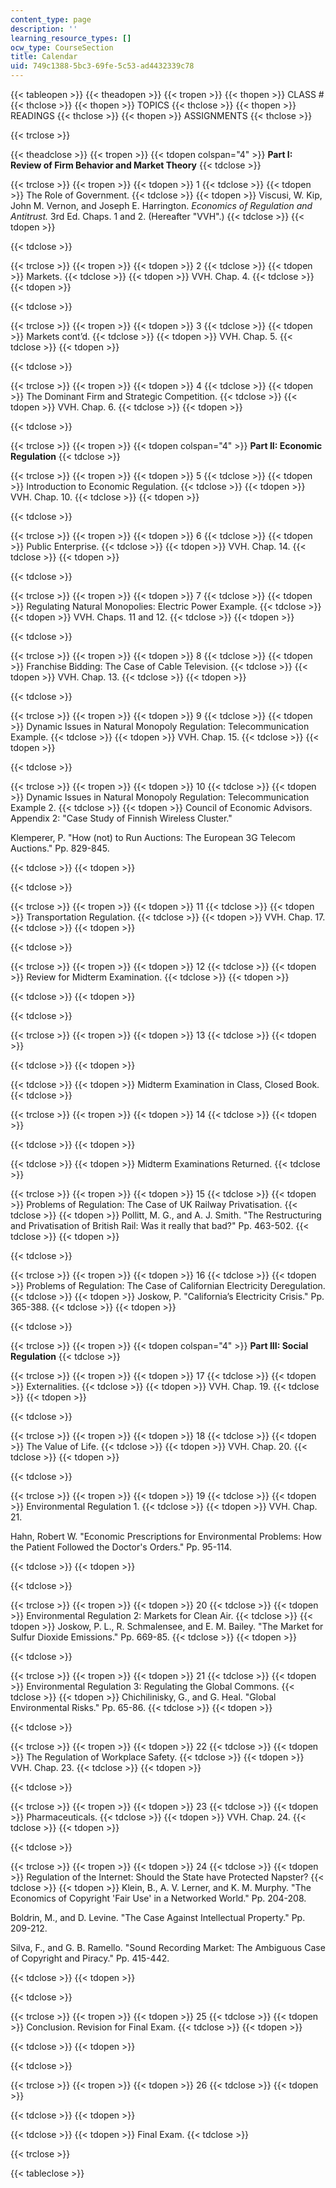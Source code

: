 ```yaml
---
content_type: page
description: ''
learning_resource_types: []
ocw_type: CourseSection
title: Calendar
uid: 749c1388-5bc3-69fe-5c53-ad4432339c78
---
```


{{< tableopen >}}
{{< theadopen >}}
{{< tropen >}}
{{< thopen >}}
CLASS #
{{< thclose >}}
{{< thopen >}}
TOPICS
{{< thclose >}}
{{< thopen >}}
READINGS
{{< thclose >}}
{{< thopen >}}
ASSIGNMENTS
{{< thclose >}}

{{< trclose >}}

{{< theadclose >}}
{{< tropen >}}
{{< tdopen colspan="4" >}}
**Part I: Review of Firm Behavior and Market Theory**
{{< tdclose >}}

{{< trclose >}}
{{< tropen >}}
{{< tdopen >}}
1
{{< tdclose >}}
{{< tdopen >}}
The Role of Government.
{{< tdclose >}}
{{< tdopen >}}
Viscusi, W. Kip, John M. Vernon, and Joseph E. Harrington. _Economics of Regulation and Antitrust._ 3rd Ed. Chaps. 1 and 2. (Hereafter "VVH".)
{{< tdclose >}}
{{< tdopen >}}

{{< tdclose >}}

{{< trclose >}}
{{< tropen >}}
{{< tdopen >}}
2
{{< tdclose >}}
{{< tdopen >}}
Markets.
{{< tdclose >}}
{{< tdopen >}}
VVH. Chap. 4.
{{< tdclose >}}
{{< tdopen >}}

{{< tdclose >}}

{{< trclose >}}
{{< tropen >}}
{{< tdopen >}}
3
{{< tdclose >}}
{{< tdopen >}}
Markets cont’d.
{{< tdclose >}}
{{< tdopen >}}
VVH. Chap. 5.
{{< tdclose >}}
{{< tdopen >}}

{{< tdclose >}}

{{< trclose >}}
{{< tropen >}}
{{< tdopen >}}
4
{{< tdclose >}}
{{< tdopen >}}
The Dominant Firm and Strategic Competition.
{{< tdclose >}}
{{< tdopen >}}
VVH. Chap. 6.
{{< tdclose >}}
{{< tdopen >}}

{{< tdclose >}}

{{< trclose >}}
{{< tropen >}}
{{< tdopen colspan="4" >}}
**Part II: Economic Regulation**
{{< tdclose >}}

{{< trclose >}}
{{< tropen >}}
{{< tdopen >}}
5
{{< tdclose >}}
{{< tdopen >}}
Introduction to Economic Regulation.
{{< tdclose >}}
{{< tdopen >}}
VVH. Chap. 10.
{{< tdclose >}}
{{< tdopen >}}

{{< tdclose >}}

{{< trclose >}}
{{< tropen >}}
{{< tdopen >}}
6
{{< tdclose >}}
{{< tdopen >}}
Public Enterprise.
{{< tdclose >}}
{{< tdopen >}}
VVH. Chap. 14.
{{< tdclose >}}
{{< tdopen >}}

{{< tdclose >}}

{{< trclose >}}
{{< tropen >}}
{{< tdopen >}}
7
{{< tdclose >}}
{{< tdopen >}}
Regulating Natural Monopolies: Electric Power Example.
{{< tdclose >}}
{{< tdopen >}}
VVH. Chaps. 11 and 12.
{{< tdclose >}}
{{< tdopen >}}

{{< tdclose >}}

{{< trclose >}}
{{< tropen >}}
{{< tdopen >}}
8
{{< tdclose >}}
{{< tdopen >}}
Franchise Bidding: The Case of Cable Television.
{{< tdclose >}}
{{< tdopen >}}
VVH. Chap. 13.
{{< tdclose >}}
{{< tdopen >}}

{{< tdclose >}}

{{< trclose >}}
{{< tropen >}}
{{< tdopen >}}
9
{{< tdclose >}}
{{< tdopen >}}
Dynamic Issues in Natural Monopoly Regulation: Telecommunication Example.
{{< tdclose >}}
{{< tdopen >}}
VVH. Chap. 15.
{{< tdclose >}}
{{< tdopen >}}

{{< tdclose >}}

{{< trclose >}}
{{< tropen >}}
{{< tdopen >}}
10
{{< tdclose >}}
{{< tdopen >}}
Dynamic Issues in Natural Monopoly Regulation: Telecommunication Example 2.
{{< tdclose >}}
{{< tdopen >}}
Council of Economic Advisors. Appendix 2: "Case Study of Finnish Wireless Cluster."  
  

Klemperer, P. "How (not) to Run Auctions: The European 3G Telecom Auctions." Pp. 829-845.


{{< tdclose >}}
{{< tdopen >}}

{{< tdclose >}}

{{< trclose >}}
{{< tropen >}}
{{< tdopen >}}
11
{{< tdclose >}}
{{< tdopen >}}
Transportation Regulation.
{{< tdclose >}}
{{< tdopen >}}
VVH. Chap. 17.
{{< tdclose >}}
{{< tdopen >}}

{{< tdclose >}}

{{< trclose >}}
{{< tropen >}}
{{< tdopen >}}
12
{{< tdclose >}}
{{< tdopen >}}
Review for Midterm Examination.
{{< tdclose >}}
{{< tdopen >}}

{{< tdclose >}}
{{< tdopen >}}

{{< tdclose >}}

{{< trclose >}}
{{< tropen >}}
{{< tdopen >}}
13
{{< tdclose >}}
{{< tdopen >}}

{{< tdclose >}}
{{< tdopen >}}

{{< tdclose >}}
{{< tdopen >}}
Midterm Examination in Class, Closed Book.
{{< tdclose >}}

{{< trclose >}}
{{< tropen >}}
{{< tdopen >}}
14
{{< tdclose >}}
{{< tdopen >}}

{{< tdclose >}}
{{< tdopen >}}

{{< tdclose >}}
{{< tdopen >}}
Midterm Examinations Returned.
{{< tdclose >}}

{{< trclose >}}
{{< tropen >}}
{{< tdopen >}}
15
{{< tdclose >}}
{{< tdopen >}}
Problems of Regulation: The Case of UK Railway Privatisation.
{{< tdclose >}}
{{< tdopen >}}
Pollitt, M. G., and A. J. Smith. "The Restructuring and Privatisation of British Rail: Was it really that bad?" Pp. 463-502.
{{< tdclose >}}
{{< tdopen >}}

{{< tdclose >}}

{{< trclose >}}
{{< tropen >}}
{{< tdopen >}}
16
{{< tdclose >}}
{{< tdopen >}}
Problems of Regulation: The Case of Californian Electricity Deregulation.
{{< tdclose >}}
{{< tdopen >}}
Joskow, P. "California’s Electricity Crisis." Pp. 365-388.
{{< tdclose >}}
{{< tdopen >}}

{{< tdclose >}}

{{< trclose >}}
{{< tropen >}}
{{< tdopen colspan="4" >}}
**Part III: Social Regulation**
{{< tdclose >}}

{{< trclose >}}
{{< tropen >}}
{{< tdopen >}}
17
{{< tdclose >}}
{{< tdopen >}}
Externalities.
{{< tdclose >}}
{{< tdopen >}}
VVH. Chap. 19.
{{< tdclose >}}
{{< tdopen >}}

{{< tdclose >}}

{{< trclose >}}
{{< tropen >}}
{{< tdopen >}}
18
{{< tdclose >}}
{{< tdopen >}}
The Value of Life.
{{< tdclose >}}
{{< tdopen >}}
VVH. Chap. 20.
{{< tdclose >}}
{{< tdopen >}}

{{< tdclose >}}

{{< trclose >}}
{{< tropen >}}
{{< tdopen >}}
19
{{< tdclose >}}
{{< tdopen >}}
Environmental Regulation 1.
{{< tdclose >}}
{{< tdopen >}}
VVH. Chap. 21.  
  

Hahn, Robert W. "Economic Prescriptions for Environmental Problems: How the Patient Followed the Doctor's Orders." Pp. 95-114.


{{< tdclose >}}
{{< tdopen >}}

{{< tdclose >}}

{{< trclose >}}
{{< tropen >}}
{{< tdopen >}}
20
{{< tdclose >}}
{{< tdopen >}}
Environmental Regulation 2: Markets for Clean Air.
{{< tdclose >}}
{{< tdopen >}}
Joskow, P. L., R. Schmalensee, and E. M. Bailey. "The Market for Sulfur Dioxide Emissions." Pp. 669-85.
{{< tdclose >}}
{{< tdopen >}}

{{< tdclose >}}

{{< trclose >}}
{{< tropen >}}
{{< tdopen >}}
21
{{< tdclose >}}
{{< tdopen >}}
Environmental Regulation 3: Regulating the Global Commons.
{{< tdclose >}}
{{< tdopen >}}
Chichilinisky, G., and G. Heal. "Global Environmental Risks." Pp. 65-86.
{{< tdclose >}}
{{< tdopen >}}

{{< tdclose >}}

{{< trclose >}}
{{< tropen >}}
{{< tdopen >}}
22
{{< tdclose >}}
{{< tdopen >}}
The Regulation of Workplace Safety.
{{< tdclose >}}
{{< tdopen >}}
VVH. Chap. 23.
{{< tdclose >}}
{{< tdopen >}}

{{< tdclose >}}

{{< trclose >}}
{{< tropen >}}
{{< tdopen >}}
23
{{< tdclose >}}
{{< tdopen >}}
Pharmaceuticals.
{{< tdclose >}}
{{< tdopen >}}
VVH. Chap. 24.
{{< tdclose >}}
{{< tdopen >}}

{{< tdclose >}}

{{< trclose >}}
{{< tropen >}}
{{< tdopen >}}
24
{{< tdclose >}}
{{< tdopen >}}
Regulation of the Internet: Should the State have Protected Napster?
{{< tdclose >}}
{{< tdopen >}}
Klein, B., A. V. Lerner, and K. M. Murphy. "The Economics of Copyright 'Fair Use' in a Networked World." Pp. 204-208.  
  
Boldrin, M., and D. Levine. "The Case Against Intellectual Property." Pp. 209-212.  
  

Silva, F., and G. B. Ramello. "Sound Recording Market: The Ambiguous Case of Copyright and Piracy." Pp. 415-442.


{{< tdclose >}}
{{< tdopen >}}

{{< tdclose >}}

{{< trclose >}}
{{< tropen >}}
{{< tdopen >}}
25
{{< tdclose >}}
{{< tdopen >}}
Conclusion. Revision for Final Exam.
{{< tdclose >}}
{{< tdopen >}}

{{< tdclose >}}
{{< tdopen >}}

{{< tdclose >}}

{{< trclose >}}
{{< tropen >}}
{{< tdopen >}}
26
{{< tdclose >}}
{{< tdopen >}}

{{< tdclose >}}
{{< tdopen >}}

{{< tdclose >}}
{{< tdopen >}}
Final Exam.
{{< tdclose >}}

{{< trclose >}}

{{< tableclose >}}